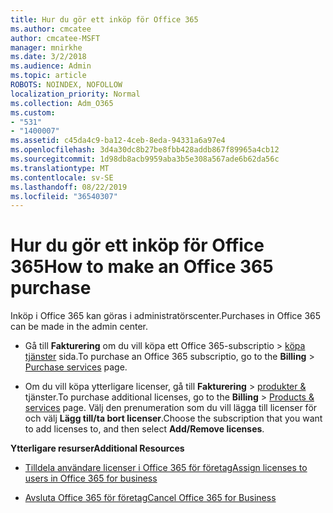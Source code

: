 ```yaml
---
title: Hur du gör ett inköp för Office 365
ms.author: cmcatee
author: cmcatee-MSFT
manager: mnirkhe
ms.date: 3/2/2018
ms.audience: Admin
ms.topic: article
ROBOTS: NOINDEX, NOFOLLOW
localization_priority: Normal
ms.collection: Adm_O365
ms.custom:
- "531"
- "1400007"
ms.assetid: c45da4c9-ba12-4ceb-8eda-94331a6a97e4
ms.openlocfilehash: 3d4a30dc8b27be8fbb428addb867f89965a4cb12
ms.sourcegitcommit: 1d98db8acb9959aba3b5e308a567ade6b62da56c
ms.translationtype: MT
ms.contentlocale: sv-SE
ms.lasthandoff: 08/22/2019
ms.locfileid: "36540307"
---
```

# <a name="how-to-make-an-office-365-purchase"></a><span data-ttu-id="6e5fd-102">Hur du gör ett inköp för Office 365</span><span class="sxs-lookup"><span data-stu-id="6e5fd-102">How to make an Office 365 purchase</span></span>

<span data-ttu-id="6e5fd-103">Inköp i Office 365 kan göras i administratörscenter.</span><span class="sxs-lookup"><span data-stu-id="6e5fd-103">Purchases in Office 365 can be made in the admin center.</span></span>
  
- <span data-ttu-id="6e5fd-104">Gå till **Fakturering** om du vill köpa ett Office 365-subscriptio \> [köpa tjänster](https://go.microsoft.com/fwlink/p/?linkid=868433) sida.</span><span class="sxs-lookup"><span data-stu-id="6e5fd-104">To purchase an Office 365 subscriptio, go to the **Billing** \> [Purchase services](https://go.microsoft.com/fwlink/p/?linkid=868433) page.</span></span>

- <span data-ttu-id="6e5fd-105">Om du vill köpa ytterligare licenser, gå till **Fakturering** \> [produkter &](https://go.microsoft.com/fwlink/p/?linkid=842054) tjänster.</span><span class="sxs-lookup"><span data-stu-id="6e5fd-105">To purchase additional licenses, go to the **Billing** \> [Products & services](https://go.microsoft.com/fwlink/p/?linkid=842054) page.</span></span> <span data-ttu-id="6e5fd-106">Välj den prenumeration som du vill lägga till licenser för och välj **Lägg till/ta bort licenser**.</span><span class="sxs-lookup"><span data-stu-id="6e5fd-106">Choose the subscription that you want to add licenses to, and then select **Add/Remove licenses**.</span></span>
  
 <span data-ttu-id="6e5fd-107">**Ytterligare resurser**</span><span class="sxs-lookup"><span data-stu-id="6e5fd-107">**Additional Resources**</span></span>
  
- [<span data-ttu-id="6e5fd-108">Tilldela användare licenser i Office 365 för företag</span><span class="sxs-lookup"><span data-stu-id="6e5fd-108">Assign licenses to users in Office 365 for business</span></span>](https://docs.microsoft.com/office365/admin/subscriptions-and-billing/assign-licenses-to-users)

- [<span data-ttu-id="6e5fd-109">Avsluta Office 365 för företag</span><span class="sxs-lookup"><span data-stu-id="6e5fd-109">Cancel Office 365 for Business</span></span>](https://docs.microsoft.com/office365/admin/subscriptions-and-billing/cancel-your-subscription)
